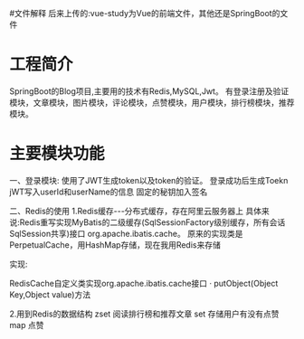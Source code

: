 #文件解释
后来上传的:vue-study为Vue的前端文件，其他还是SpringBoot的文件

# 工程简介
SpringBoot的Blog项目,主要用的技术有Redis,MySQL,Jwt。
有登录注册及验证模块，文章模块，图片模块，评论模块，点赞模块，用户模块，排行榜模块，推荐模块。

# 主要模块功能
一、登录模块: 使用了JWT生成token以及token的验证。 
登录成功后生成Toekn
jWT写入userId和userName的信息
固定的秘钥加入签名

二、Redis的使用
1.Redis缓存---分布式缓存，存在阿里云服务器上 
具体来说:Redis重写实现MyBatis的二级缓存(SqlSessionFactory级别缓存，所有会话SqlSession共享)接口 org.apache.ibatis.cache。
原来的实现类是PerpetualCache，用HashMap存储，现在我用Redis来存储

实现:
<!-- 自定义mybatis二级缓存-->
<cache type="com.chen.cache.RedisCache"/>
RedisCache自定义类实现org.apache.ibatis.cache接口
· putObject(Object Key,Object value)方法


2.用到Redis的数据结构 
zset 阅读排行榜和推荐文章
set 存储用户有没有点赞
map 点赞
